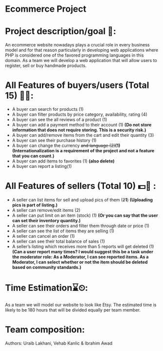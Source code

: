# Ecommerce Project


# Project description/goal 🥅:
An ecommerce website nowadays plays a crucial role in every business model and for that reason particularly in developing web applications where PHP is considered one of the favored programming languages in this domain. As a team we will develop a web application that will allow users to register, sell or buy handmade products. 





# All Features of buyers/users (Total 15) 🛒👜:
 
- A buyer can search for products (1)
- A buyer can filter products by price category, availability, rating (4)
- A buyer can see the all reviews of a product (1)
- A buyer can add a payment method to their account (1) **(Do not store information that does not require storing. This is a security risk.)**
- A buyer can add/remove items from the cart and edit their quantity (3)
- A buyer can see their purchase history (1)
- A buyer can change the currency ~~and language (2)~~**(1)** **(Internationalization is a requirement of the project and not a feature that you can count.)**
- A  buyer can add items to favorites (1) **(also delete)**
- A buyer can report a listing(1)

# All Features of sellers (Total 10) 💵💸 :
 
- A seller can list items for sell and upload pics of them (~~2~~**1**) **(Uploading pics is part of listing.)**
- A seller can remove/edit items  (2)
- A seller can put limit on an item (stock) (1) **(Or you can say that the user can set their inventory quantity.)**
- A seller can see their orders and filter them through date or price (1)
- A seller can see the list of items they are selling (1)
- A seller can cancel an order (1)
- A seller can see their total balance of sales (1)
- A seller’s listing which receives more than 5 reports will get deleted (1) **(Can a user report many times? I would suggest this be a task under the moderator role: As a Moderator, I can see reported items. As a Moderator, I can select whether or not the item should be deleted based on community standards.)**

# Time Estimation⌛⏲:
As a team we will model our website to look like Etsy. The estimated time is likely to be 180 hours that will be divided equally per team member. 


# Team composition: 
Authors: Uraib Lakhani, Vehab Kanlic & Ibrahim Awad
